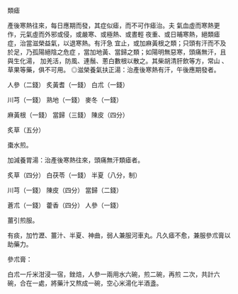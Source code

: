 類瘧

產後寒熱往來，每日應期而發，其症似瘧，而不可作瘧治。夫 氣血虛而寒熱更作，元氣虛而外邪或侵，或嚴寒、或極熱、或晝輕 夜重、或日晡寒熱，絕類瘧症，治當滋榮益氣，以退寒熱。有汗急 宜止，或加麻黃根之類；只頭有汗而不及於足，乃孤陽絕陰之危症 ，當加地黃、當歸之類；如陽明無惡寒，頭痛無汗，且與生化湯， 加羌活，防風、連鬚、蔥白數根以散之。其柴胡清肝飲等方，常山 、草果等藥，俱不可用。 ◎滋榮養氣扶正湯：治產後寒熱有汗，午後應期發者。 

人參（二錢） 炙黃耆（一錢） 白朮（一錢） 

川芎（一錢） 熟地（一錢） 麥冬（一錢） 

麻黃根（一錢） 當歸（三錢） 陳皮（四分） 

炙草（五分） 

棗水煎。 

加減養胃湯：治產後寒熱往來，頭痛無汗類瘧者。

炙草（四分） 白茯苓（一錢） 半夏（八分，制） 

川芎（一錢） 陳皮（四分） 當歸（二錢） 

蒼朮（一錢） 藿香（四分） 人參（一錢） 

薑引煎服。

有痰，加竹瀝、薑汁、半夏、神曲，弱人兼服河車丸。凡久瘧不愈，兼服參朮膏以助藥力。 

參朮膏： 

白朮一斤米泔浸一宿，銼焙，人參一兩用水六碗，煎二碗，再煎 二次，共計六碗，合在一處，將藥汁又熬成一碗，空心米湯化半酒盞。 

